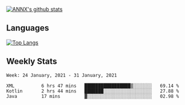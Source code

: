 [![ANNX's github stats](https://github-readme-stats.vercel.app/api?username=NXAN2901&count_private=true&show_icons=true&theme=vue)](https://github.com/NXAN2901)

## Languages
[![Top Langs](https://github-readme-stats.vercel.app/api/top-langs/?username=NXAN2901)](https://github.com/NXAN2901)

## Weekly Stats
<!--START_SECTION:waka-->
```text
Week: 24 January, 2021 - 31 January, 2021

XML          6 hrs 47 mins   █████████████████▒░░░░░░░   69.14 % 
Kotlin       2 hrs 44 mins   ███████░░░░░░░░░░░░░░░░░░   27.88 % 
Java         17 mins         ▓░░░░░░░░░░░░░░░░░░░░░░░░   02.98 % 
```
<!--END_SECTION:waka-->
